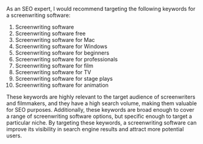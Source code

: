 As an SEO expert, I would recommend targeting the following keywords for a screenwriting software:

1. Screenwriting software
2. Screenwriting software free
3. Screenwriting software for Mac
4. Screenwriting software for Windows
5. Screenwriting software for beginners
6. Screenwriting software for professionals
7. Screenwriting software for film
8. Screenwriting software for TV
9. Screenwriting software for stage plays
10. Screenwriting software for animation

These keywords are highly relevant to the target audience of screenwriters and filmmakers, and they have a high search volume, making them valuable for SEO purposes. Additionally, these keywords are broad enough to cover a range of screenwriting software options, but specific enough to target a particular niche. By targeting these keywords, a screenwriting software can improve its visibility in search engine results and attract more potential users.